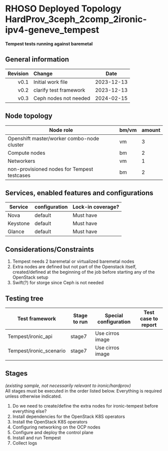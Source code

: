 # RHOSO Deployed Topology HardProv_3ceph_2comp_2ironic-ipv4-geneve_tempest


**Tempest tests running against baremetal**


## General information

| Revision | Change                | Date          |
|--------: | :-------------------- | :-----------: |
|   v0.1   | Initial work file     | 2023-12-13 |
|   v0.2   | clarify test framework     | 2023-12-13 |
|   v0.3   | Ceph nodes not needed     | 2024-02-15 |

## Node topology
| Node role                                     | bm/vm | amount |
| --------------------------------------------- | ----- | ------ |
| Openshift master/worker combo-node cluster    | vm    | 3      |
| Compute nodes                                 | bm    | 2      |
| Networkers                                    | vm    | 1      |
| non-provisioned nodes for Tempest testcases   | bm    | 2      |



## Services, enabled features and configurations
| Service                 | configuration             | Lock-in coverage? |
| ----------------------- | ------------------------- | ----------------- |
| Nova                    |  default                  |  Must have        |
| Keystone                |  default                  |  Must have        |
| Glance                  |  default                  |  Must have        |



## Considerations/Constraints

1. Tempest needs 2 baremetal or virtualized baremetal nodes 
2. Extra nodes are defined but not part of the Openstack itself, created/defined at the beginning of the job before starting any of the OpenStack setup
3. Swift(?) for storge since Ceph is not needed

## Testing tree

| Test framework   | Stage to run | Special configuration                 | Test case to report |
| ---------------- | ------------ | ---------------------                 | :-----------------: |
| Tempest/ironic_api       |  stage7 | Use cirros image |                     |
| Tempest/ironic_scenario  |  stage7 | Use cirros image |                     |
|                  |              |                                       |                     |


## Stages

_(existing sample, not necessarily relevant to ironic/hardprov)_  
All stages must be executed in the order listed below.  Everything is required unless otherwise indicated.

1. Do we need to create/define the extra nodes for ironic-tempest before everything else?
2. Install dependencies for the OpenStack K8S operators
3. Install the OpenStack K8S operators
4. Configuring networking on the OCP nodes
5. Configure and deploy the control plane
6. Install and run Tempest
7. Collect logs

